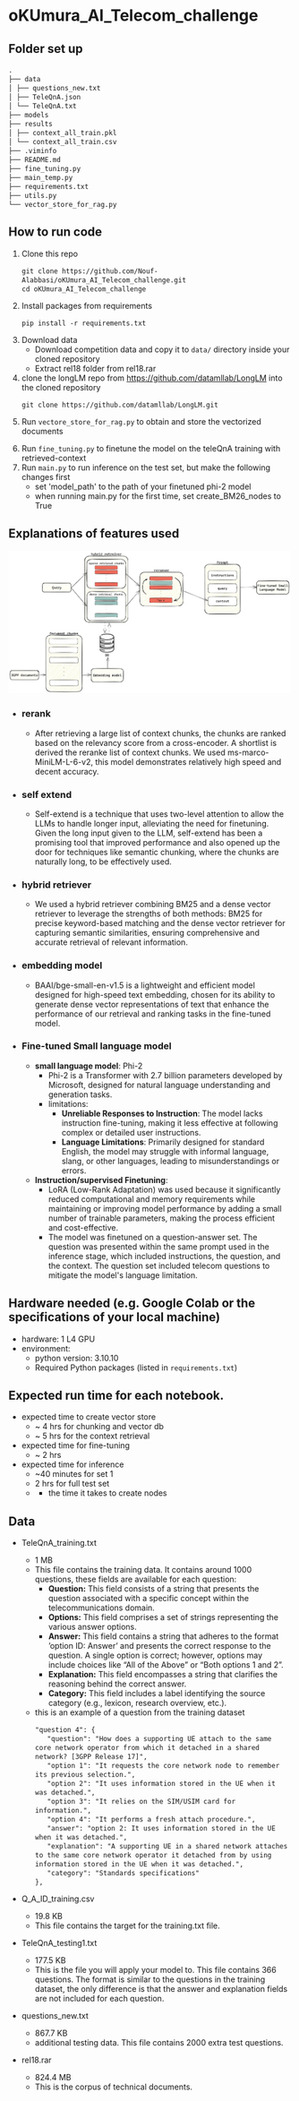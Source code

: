 # oKUmura_AI_Telecom_challenge
## Folder set up
<!--├── .lightning_studio -->
```
.
├── data
│ ├── questions_new.txt
│ ├── TeleQnA.json
│ └── TeleQnA.txt
├── models
├── results
│ ├── context_all_train.pkl
│ └── context_all_train.csv
├── .viminfo
├── README.md
├── fine_tuning.py
├── main_temp.py
├── requirements.txt
├── utils.py
└── vector_store_for_rag.py
```


<!-- ├── context_save.py
├── data_process.ipynb -->

## How to run code
1. Clone this repo
   ```
   git clone https://github.com/Nouf-Alabbasi/oKUmura_AI_Telecom_challenge.git
   cd oKUmura_AI_Telecom_challenge
   ```
2. Install packages from requirements 
   ```
   pip install -r requirements.txt
   ```
3. Download data
   - Download competition data and copy it to ``data/`` directory inside your cloned repository
   - Extract rel18 folder from rel18.rar
4. clone the longLM repo from https://github.com/datamllab/LongLM into the cloned repository 
   ```
   git clone https://github.com/datamllab/LongLM.git
   ```
5. Run ``vectore_store_for_rag.py`` to obtain and store the vectorized documents
<!-- added flash_attn to requirements.txt -->
6. Run ``fine_tuning.py`` to finetune the model on the teleQnA training with retrieved-context
7. Run ``main.py`` to run inference on the test set, but make the following changes first
   - set 'model_path' to the path of your finetuned phi-2 model
   - when running main.py for the first time, set create_BM26_nodes to True
   
## Explanations of features used
<!-- add node that mentions the base code's source -->
<!-- architecture -->
![figure](figures/v_3.1.png)
- ### rerank
   * After retrieving a large list of context chunks, the chunks are ranked based on the relevancy score from a cross-encoder. A shortlist is derived the reranke list of context chunks. We used ms-marco-MiniLM-L-6-v2, this model demonstrates relatively high speed and decent accuracy.

- ### self extend
   * Self-extend is a technique that uses two-level attention to allow the LLMs to handle longer input, alleviating the need for finetuning. Given the long input given to the LLM, self-extend has been a promising tool that improved performance and also opened up the door for techniques like semantic chunking, where the chunks are naturally long, to be effectively used. 

- ### hybrid retriever
   * We used a hybrid retriever combining BM25 and a dense vector retriever to leverage the strengths of both methods: BM25 for precise keyword-based matching and the dense vector retriever for capturing semantic similarities, ensuring comprehensive and accurate retrieval of relevant information.

- ### embedding model
   * BAAI/bge-small-en-v1.5 is a lightweight and efficient model designed for high-speed text embedding, chosen for its ability to generate dense vector representations of text that enhance the performance of our retrieval and ranking tasks in the fine-tuned model.

- ### Fine-tuned Small language model
   * **small language model**: Phi-2
      - Phi-2 is a Transformer with 2.7 billion parameters developed by Microsoft, designed for natural language understanding and generation tasks.
      - limitations:
         - **Unreliable Responses to Instruction**: The model lacks instruction fine-tuning, making it less effective at following complex or detailed user instructions.
         - **Language Limitations**: Primarily designed for standard English, the model may struggle with informal language, slang, or other languages, leading to misunderstandings or errors.
   * **Instruction/supervised Finetuning**:
      - LoRA (Low-Rank Adaptation) was used because it significantly reduced computational and memory requirements while maintaining or improving model performance by adding a small number of trainable parameters, making the process efficient and cost-effective.
      - The model was finetuned on a question-answer set. The question was presented within the same prompt used in the inference stage, which included instructions, the question, and the context. The question set included telecom questions to mitigate the model's language limitation.

## Hardware needed (e.g. Google Colab or the specifications of your local machine)
- hardware: 1 L4 GPU
- environment: 
   - python version: 3.10.10
   - Required Python packages (listed in `requirements.txt`)


## Expected run time for each notebook. 
<!-- This will be useful to the review team for time and resource allocation. -->
* expected time to create vector store 
   * ~ 4 hrs for chunking and vector db
   * ~ 5 hrs for the context retrieval
* expected time for fine-tuning
   * ~ 2 hrs
* expected time for inference
   * ~40 minutes for set 1
   * 2 hrs for full test set
   * + the time it takes to create nodes



## Data
* TeleQnA_training.txt
   * 1 MB
   * This file contains the training data. It contains around 1000 questions, these fields are available for each question:
      - **Question:** This field consists of a string that presents the question associated with a specific concept within the telecommunications domain.
      - **Options:** This field comprises a set of strings representing the various answer options.
      - **Answer:** This field contains a string that adheres to the format ’option ID: Answer’ and presents the correct response to the question. A single option is correct; however, options may include choices like “All of the Above” or “Both options 1 and 2”.
      - **Explanation:** This field encompasses a string that clarifies the reasoning behind the correct answer.
      - **Category:** This field includes a label identifying the source category (e.g., lexicon, research overview, etc.).
   * this is an example of a question from the training dataset
      ```
      "question 4": {
         "question": "How does a supporting UE attach to the same core network operator from which it detached in a shared network? [3GPP Release 17]",
         "option 1": "It requests the core network node to remember its previous selection.",
         "option 2": "It uses information stored in the UE when it was detached.",
         "option 3": "It relies on the SIM/USIM card for information.",
         "option 4": "It performs a fresh attach procedure.",
         "answer": "option 2: It uses information stored in the UE when it was detached.",
         "explanation": "A supporting UE in a shared network attaches to the same core network operator it detached from by using information stored in the UE when it was detached.",
         "category": "Standards specifications"
      },
      ```

* Q_A_ID_training.csv
   * 19.8 KB
   * This file contains the target for the training.txt file.

* TeleQnA_testing1.txt
   * 177.5 KB
   * This is the file you will apply your model to. This file contains 366 questions. The format is similar to the questions in the training dataset, the only difference is that the answer and explanation fields are not included for each question.

* questions_new.txt
   * 867.7 KB
   * additional testing data. This file contains 2000 extra test questions.

* rel18.rar
   * 824.4 MB
   * This is the corpus of technical documents.

<!-- we might need to add the teleQnA.json file here too -->

